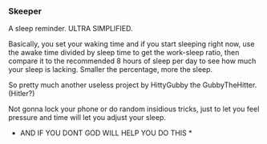 ### Skeeper

A sleep reminder. ULTRA SIMPLIFIED.

Basically, you set your waking time and if you start sleeping right now, use the awake time divided by sleep time to get the work-sleep ratio, then compare it to the recommended 8 hours of sleep per day to see how much your sleep is lacking. Smaller the percentage, more the sleep.

So pretty much another useless project by HittyGubby the GubbyTheHitter.(Hitler?)

Not gonna lock your phone or do random insidious tricks, just to let you feel pressure and time will let you adjust your sleep.

* AND IF YOU DONT GOD WILL HELP YOU DO THIS * 
